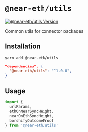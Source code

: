 `@near-eth/utils`
=================

<a href="https://www.npmjs.com/package/@near-eth/utils"><img alt="@near-eth/utils Version" src="https://img.shields.io/npm/v/@near-eth/utils"></a>

Common utils for connector packages

Installation
------------

```shell
yarn add @near-eth/utils
```

```json
"dependencies": {
  "@near-eth/utils": "^1.0.0",
}
```

Usage
-----
```js
import {
  urlParams,
  ethOnNearSyncHeight,
  nearOnEthSyncHeight,
  borshifyOutcomeProof
} from '@near-eth/utils'
```